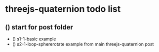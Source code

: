 # threejs-quaternion todo list

## () start for post folder
* () s1-1-basic example
* () s2-1-loop-sphererotate example from main threejs-quaternion post
